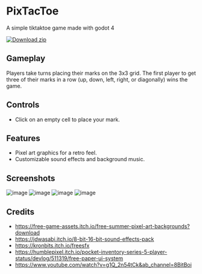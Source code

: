 # PixTacToe

A simple tiktaktoe game made with godot 4

[![Download zip](https://custom-icon-badges.demolab.com/badge/-Download-blue?style=for-the-badge&logo=download&logoColor=white "Download zip")](https://github.com/JASHiNSENNiN/PixTacToe/releases/download/v1.0.0/PixTacToe.apk)

## Gameplay

Players take turns placing their marks on the 3x3 grid. The first player to get three of their marks in a row (up, down, left, right, or diagonally) wins the game.

## Controls

- Click on an empty cell to place your mark.

## Features

- Pixel art graphics for a retro feel.
- Customizable sound effects and background music.

## Screenshots

![image](https://github.com/JASHiNSENNiN/PixTacToe/assets/95284497/ed9ee906-0a82-4189-8645-c4292132927c)
![image](https://github.com/JASHiNSENNiN/godot_pixel_tiktaktoe/assets/95284497/0664f150-ce25-4fd4-8ac8-352333dd1152)
![image](https://github.com/JASHiNSENNiN/godot_pixel_tiktaktoe/assets/95284497/761ba6e6-9ebd-4f54-84b0-cf929c264040)
![image](https://github.com/JASHiNSENNiN/godot_pixel_tiktaktoe/assets/95284497/b6621d59-1201-44c6-9b4b-85d4be91cacf)



## Credits

- https://free-game-assets.itch.io/free-summer-pixel-art-backgrounds?download
- https://jdwasabi.itch.io/8-bit-16-bit-sound-effects-pack
- https://kronbits.itch.io/freesfx
- https://humblepixel.itch.io/pocket-inventory-series-5-player-status/devlog/511319/free-paper-ui-system
- https://www.youtube.com/watch?v=g1Q_2n54tCk&ab_channel=8BitBoi
